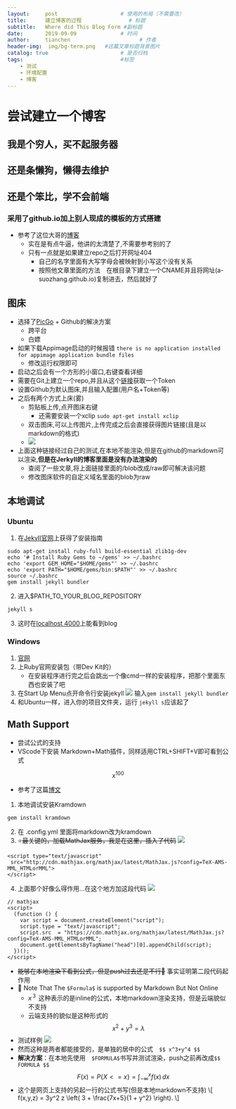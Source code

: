 ```yaml
---
layout:     post                    # 使用的布局（不需要改）
title:      建立博客的过程               # 标题 
subtitle:   Where did This Blog Form #副标题
date:       2019-09-09              # 时间
author:     tianchen                      # 作者
header-img:  img/bg-term.png   #这篇文章标题背景图片
catalog: true                       # 是否归档
tags:                               #标签
    - 测试
    - 环境配置
    - 博客
---
```


# 尝试建立一个博客

## 我是个穷人，买不起服务器
## 还是条懒狗，懒得去维护
## 还是个笨比，学不会前端
### 采用了github.io加上别人现成的模板的方式搭建
* 参考了这位大哥的[博客](https://www.jianshu.com/p/e68fba58f75c#Rename)
    * 实在是有点牛逼，他讲的太清楚了,不需要参考别的了
    * 只有一点就是如果建立repo之后打开网址404
        * 自己的名字里面有大写字母会被映射到小写这个没有关系
        * 按照他文章里面的方法　在根目录下建立一个CNAME并且将网址(a-suozhang.github.io)复制进去，然后就好了

## 图床
* 选择了[PicGo](https://github.com/Molunerfinn/PicGo) + Github的解决方案
    * 跨平台
    * 白嫖
* 如果下载Appimage启动的时候报错
```there is no application installed for appimage application bundle files```
    * 修改运行权限即可
* 启动之后会有一个方形的小窗口,右键查看详细
* 需要在Git上建立一个repo,并且从这个[链接](https://github.com/settings/tokens)获取一个Token
* 设置Github为默认图床,并且输入配置(用户名+Token等)
* 之后有两个方式上床(雾)
    * 剪贴板上传,点开图床右键
        * 还需要安装一个xclip ```sudo apt-get install xclip```
    * 双击图床,可以上传图片,上传完成之后会直接获得图片链接(且是以markdown的格式)
    * ![](https://github.com/A-suozhang/MyPicBed/blob/master//img/triangles-1430105_960_720.png)
* 上面这种链接经过自己的测试,在本地不能渲染,但是在github的markdown可以渲染,**但是在JerkyII的博客里面是没有办法渲染的**
    * 查阅了一些文章,将上面链接里面的/blob改成/raw即可解决该问题
    * 修改图床软件的自定义域名里面的blob为raw

## 本地调试

### Ubuntu 
1. 在[JekyII官网](https://www.jekyll.com.cn/docs/installation/ubuntu/)上获得了安装指南
```
sudo apt-get install ruby-full build-essential zlib1g-dev
echo '# Install Ruby Gems to ~/gems' >> ~/.bashrc
echo 'export GEM_HOME="$HOME/gems"' >> ~/.bashrc
echo 'export PATH="$HOME/gems/bin:$PATH"' >> ~/.bashrc
source ~/.bashrc
gem install jekyll bundler      
```
2. 进入$PATH_TO_YOUR_BLOG_REPOSITORY
```
jekyll s
```
3. 这时在[localhost 4000](http://127.0.0.1:4000/)上能看到blog

### Windows
1. [官网](https://www.jekyll.com.cn/docs/installation/windows/)
2. 上Ruby官网安装包（带Dev Kit的）
    * 在安装程序进行完之后会跳出一个像cmd一样的安装程序，把那个里面东西也安装了吧
3. 在Start Up Menu点开命令行安装jekyll
![](https://github.com/A-suozhang/MyPicBed/raw/master/img/20190908140215.png)
输入```gem install jekyll bundler```
4. 和Ubuntu一样，进入你的项目文件夹，运行 ```jekyll s```应该起了

## Math Support
* 尝试公式的支持
* VScode下安装 Markdown+Math插件，同样适用CTRL+SHIFT+V即可看到公式

$$ x^100 $$

* 参考了这篇[博文](http://cyukang.com/2013/03/03/try-mathjax.html)
1. 本地调试安装Kramdown
```
gem install kramdown
```
2. 在 .config.yml 里面将markdown改为kramdown
3. ⭐~~最关键的，加载MathJax服务，我是在这里，插入了代码~~
![](https://github.com/A-suozhang/MyPicBed/raw/master/img/20190908231632.png)
```
<script type="text/javascript"
 src="http://cdn.mathjax.org/mathjax/latest/MathJax.js?config=TeX-AMS-MML_HTMLorMML">
</script>
```
4. 上面那个好像么得作用...在这个地方加这段代码
![](https://github.com/A-suozhang/MyPicBed/raw/master/img/20190908232728.png)
```
// mathjax 
<script>
  (function () {
    var script = document.createElement("script");
    script.type = "text/javascript";
    script.src  = "https://cdn.mathjax.org/mathjax/latest/MathJax.js?config=TeX-AMS-MML_HTMLorMML";
    document.getElementsByTagName("head")[0].appendChild(script);
  })();
</script>
```

* ~~能够在本地渲染下看到公式，但是push过去还是不行🤔~~ 事实证明第二段代码起作用
* 🔣 Note That The ```$Formula$``` is supported by Markdown But Not Online
    * $x^３$ 这种表示的是inline的公式，本地markdown渲染支持，但是云端貌似不支持
    * 云端支持的貌似是这种形式的 $$ x^2+y^3=\lambda $$
* 测试样例
![](https://github.com/A-suozhang/MyPicBed/raw/master/img/20190909091856.png)
* 然而这种是两者都能接受的，是单独的居中的公式　```$$ x^3+y^4 $$```
* **解决方案**：在本地先使用　```$FORMULA$```书写并测试渲染，push之前再改成```$$ FORMULA $$```
$$ F(x) = P\{ X <= x \} = \int_{-\infty}^x f(x)\,dx $$
* 这个是网页上支持的另起一行的公式书写(但是本地markdown不支持)
\\[ f(x,y,z) = 3y^2 z \left( 3 + \frac{7x+5}{1 + y^2} \right). \\]




